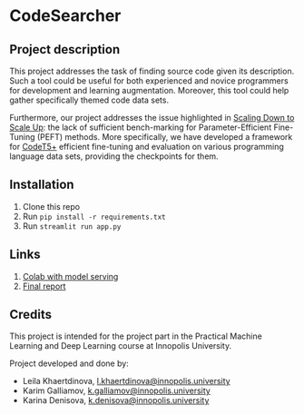 # CodeSearcher

## Project description

This project addresses the task of finding source code given its description. Such a tool could be useful for both experienced and novice programmers for development and learning augmentation. Moreover, this tool could help gather specifically themed code data sets. 

Furthermore, our project addresses the issue highlighted in [Scaling Down to Scale Up](https://arxiv.org/pdf/2303.15647.pdf): the lack of sufficient bench-marking for Parameter-Efficient Fine-Tuning (PEFT) methods. More specifically, we have developed a framework for [CodeT5+](https://arxiv.org/pdf/2305.07922.pdf) efficient fine-tuning and evaluation on various programming language data sets, providing the checkpoints for them.

## Installation 

1. Clone this repo
2. Run `pip install -r requirements.txt`
3. Run `streamlit run app.py`


## Links

1. [Colab with model serving]([https://colab.research.google.com/drive/146d-8ngKj4Ox7fuXGXjoCf__v3wmeEAr?authuser=1#scrollTo=1ruac9acOd11](https://colab.research.google.com/drive/146d-8ngKj4Ox7fuXGXjoCf__v3wmeEAr?usp=sharing))
2. [Final report](https://drive.google.com/file/d/1fBEQi59A6q0w_dSAGYs5t4Y3N3VrYtk9/view?usp=sharing)

## Credits

This project is intended for the project part in the Practical Machine Learning and Deep Learning course at Innopolis University.

Project developed and done by:
* Leila Khaertdinova, l.khaertdinova@innopolis.university
* Karim Galliamov, k.galliamov@innopolis.university
* Karina Denisova, k.denisova@innopolis.university
